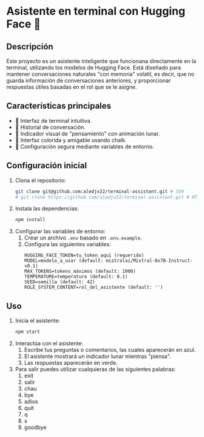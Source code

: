 # Asistente en terminal con Hugging Face 🤖

## Descripción
Este proyecto es un asistente inteligente que funcionana directamente en la terminal, utilizando los modelos de Hugging Face. Está diseñado para mantener conversaciones naturales "con memoria" volatil, es decir, que no guarda información de conversaciones anteriores, y proporcionar respuestas útiles basadas en el rol que se le asigne.

## Características principales
- 🎯 Interfaz de terminal intuitiva.
- 🔄 Historial de conversación.
- 🌙 Indicador visual de "pensamiento" con animación lunar.
- 🎨 Interfaz colorida y amigable usando chalk.
- 🔐 Configuración segura mediante variables de entorno.

##  Configuración inicial
1. Clona el repositorio:
    ```bash
    git clone git@github.com:aledjv22/terminal-assistant.git # SSH
    # git clone https://github.com/aledjv22/terminal-assistant.git # HTTPS
    ```
2. Instala las dependencias:
    ```bash
    npm install
    ```
3. Configurar las variables de entorno:
   1. Crear un archivo `.env` basado en `.env.example`.
   2. Configura las siguientes variables:
        ```env
        HUGGING_FACE_TOKEN=tu_token_aquí (requerido)
        MODEL=modelo_a_usar (default: mistralai/Mixtral-8x7B-Instruct-v0.1)
        MAX_TOKENS=tokens_máximos (default: 1000)
        TEMPERATURE=temperatura (default: 0.1)
        SEED=semilla (default: 42)
        ROLE_SYSTEM_CONTENT=rol_del_asistente (default: '')
        ```

## Uso
1. Inicia el asistente:
    ```bash
    npm start
    ```
2. Interactúa con el asistente:
   1. Escribe tus preguntas o comentarios, las cuales aparecerán en azul.
   2. El asistente mostrará un indicador lunar mientras "piensa".
   3. Las respuestas aparecerán en verde.
3. Para salir puedes utilizar cualquieras de las siguientes palabras:
   1. exit
   2. salir
   3. chau
   4. bye
   5. adios
   6. quit
   7. q
   8. s
   9. goodbye

